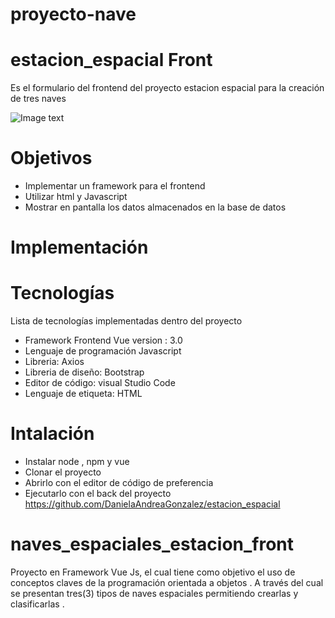 
# proyecto-nave

# estacion_espacial Front


Es el formulario del frontend del proyecto estacion espacial para la creación de tres naves

![Image text](https://publicdomainvectors.org/photos/Rocket11.png)

# Objetivos
* Implementar un framework para el frontend
* Utilizar html y Javascript
* Mostrar en pantalla los datos almacenados en la base de datos


# Implementación
# Tecnologías
Lista de tecnologías implementadas dentro del proyecto

* Framework Frontend Vue version : 3.0
* Lenguaje de programación Javascript
* Libreria: Axios  
* Libreria de diseño: Bootstrap
* Editor de código: visual Studio Code
* Lenguaje de etiqueta: HTML 


# Intalación

* Instalar node , npm y vue
* Clonar el proyecto
* Abrirlo con el editor de código de preferencia
* Ejecutarlo con el back del proyecto https://github.com/DanielaAndreaGonzalez/estacion_espacial

# naves_espaciales_estacion_front
Proyecto en Framework Vue Js, el cual tiene como objetivo el uso de conceptos claves de la programación orientada a objetos . A través del cual se presentan tres(3) tipos de naves espaciales permitiendo crearlas y clasificarlas .

